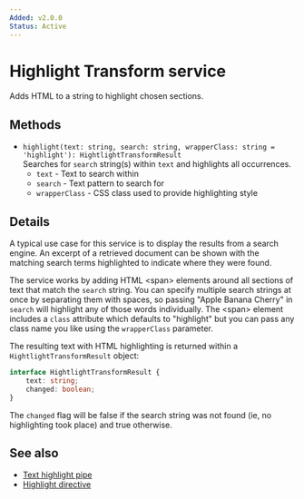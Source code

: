 ```yaml
---
Added: v2.0.0
Status: Active
---
```

# Highlight Transform service

Adds HTML to a string to highlight chosen sections.

## Methods

-   `highlight(text: string, search: string, wrapperClass: string = 'highlight'): HightlightTransformResult`  
    Searches for `search` string(s) within `text` and highlights all occurrences.  
    -   `text` - Text to search within
    -   `search` - Text pattern to search for
    -   `wrapperClass` - CSS class used to provide highlighting style

## Details

A typical use case for this service is to display the results from a search engine.
An excerpt of a retrieved document can be shown with the matching search terms
highlighted to indicate where they were found.

The service works by adding HTML &lt;span> elements around all sections of text
that match the `search` string. You can specify multiple search strings at once by
separating them with spaces, so passing "Apple Banana Cherry" in `search` will
highlight any of those words individually. The &lt;span> element includes a
`class` attribute which defaults to "highlight" but you can pass any class name
you like using the `wrapperClass` parameter.

The resulting text with HTML highlighting is returned within a `HightlightTransformResult`
object:

```ts
interface HightlightTransformResult {
    text: string;
    changed: boolean;
}
```

The `changed` flag will be false if the search string was not found (ie, no highlighting
took place) and true otherwise.

## See also

-   [Text highlight pipe](text-highlight.pipe.md)
-   [Highlight directive](highlight.directive.md)
